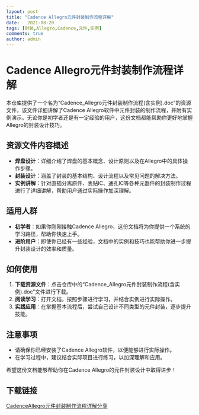 ```yaml
---
layout: post
title: "Cadence Allegro元件封装制作流程详解"
date:   2021-08-20
tags: [封装,Allegro,Cadence,元件,实例]
comments: true
author: admin
---
```

# Cadence Allegro元件封装制作流程详解

本仓库提供了一个名为“Cadence_Allegro元件封装制作流程(含实例).doc”的资源文件，该文件详细讲解了Cadence Allegro软件中元件封装的制作流程，并附有实例演示。无论你是初学者还是有一定经验的用户，这份文档都能帮助你更好地掌握Allegro的封装设计技巧。

## 资源文件内容概述

- **焊盘设计**：详细介绍了焊盘的基本概念、设计原则以及在Allegro中的具体操作步骤。
- **封装设计**：涵盖了封装的基本结构、设计流程以及常见问题的解决方法。
- **实例讲解**：针对直插分离原件、表贴IC、通孔IC等各种元器件的封装制作过程进行了详细讲解，帮助用户通过实际操作加深理解。

## 适用人群

- **初学者**：如果你刚刚接触Cadence Allegro，这份文档将为你提供一个系统的学习路径，帮助你快速上手。
- **进阶用户**：即使你已经有一些经验，文档中的实例和技巧也能帮助你进一步提升封装设计的效率和质量。

## 如何使用

1. **下载资源文件**：点击仓库中的“Cadence_Allegro元件封装制作流程(含实例).doc”文件进行下载。
2. **阅读学习**：打开文档，按照步骤进行学习，并结合实例进行实际操作。
3. **实践应用**：在掌握基本流程后，尝试自己设计不同类型的元件封装，逐步提升技能。

## 注意事项

- 请确保你已经安装了Cadence Allegro软件，以便能够进行实际操作。
- 在学习过程中，建议结合实际项目进行练习，以加深理解和应用。

希望这份文档能够帮助你在Cadence Allegro的元件封装设计中取得进步！

## 下载链接

[CadenceAllegro元件封装制作流程详解分享](https://pan.quark.cn/s/32594d2acc54)